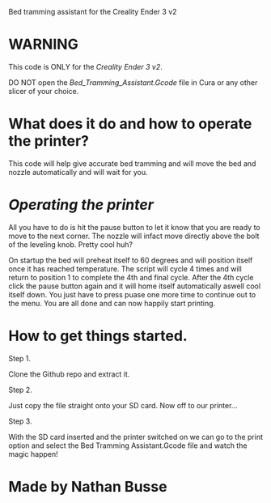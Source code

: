 
Bed tramming assistant for the Creality Ender 3 v2

# WARNING 
This code is ONLY for the *Creality Ender 3 v2*.


DO NOT open the *Bed_Tramming_Assistant.Gcode* file in Cura or any other slicer of your choice.

# What does it do and how to operate the printer?

This code will help give accurate bed tramming and will move the bed and nozzle automatically and will wait for you.

# *Operating the printer*

All you have to do is hit the pause button to let it know that you are ready to move to the next corner. The nozzle will infact move directly above the bolt of the leveling knob. Pretty cool huh? 

On startup the bed will preheat itself to 60 degrees and will position itself once it has reached temperature. The script will cycle 4 times and will return to position 1 to complete the 4th and final cycle. After the 4th cycle click the pause button again and it will home itself automatically aswell cool itself down. You just have to press puase one more time to continue out to the menu. You are all done and can now happily start printing.

# How to get things started.

Step 1.

Clone the Github repo and extract it.

Step 2.

Just copy the file straight onto your SD card. 
Now off to our printer...

Step 3.

With the SD card inserted and the printer switched on we can go to the print option and select the Bed Tramming Assistant.Gcode file and watch the magic happen!

# Made by Nathan Busse
